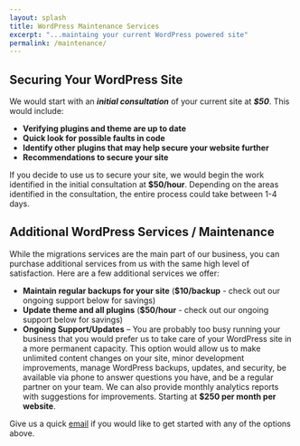 ```yaml
---
layout: splash
title: WordPress Maintenance Services
excerpt: "...maintaing your current WordPress powered site"
permalink: /maintenance/
---
```


## Securing Your WordPress Site
We would start with an ***initial consultation*** of your current site at ***$50***.  This would include:

  - **Verifying plugins and theme are up to date**
  - **Quick look for possible faults in code**
  - **Identify other plugins that may help secure your website further**
  - **Recommendations to secure your site**

If you decide to use us to secure your site, we would begin the work identified in the initial consultation at **$50/hour**.  Depending on the areas identified in the consultation, the entire process could take between 1-4 days.

<a name="additional"></a>

## Additional WordPress Services / Maintenance
While the migrations services are the main part of our business, you can purchase additional services from us with the same high level of satisfaction. Here are a few additional services we offer:

  - **Maintain regular backups for your site** (**$10/backup** - check out our ongoing support below for savings)
  - **Update theme and all plugins** (**$50/hour** - check out our ongoing support below for savings)
<a name="ongoing"></a>
  - **Ongoing Support/Updates** – You are probably too busy running your business that you would prefer us to take care of your WordPress site in a more permanent capacity.  This option would allow us to make unlimited content changes on your site, minor development improvements, manage WordPress backups, updates, and security, be available via phone to answer questions you have, and be a regular partner on your team.  We can also provide monthly analytics reports with suggestions for improvements.  Starting at **$250 per month per website**.

Give us a quick [email](http://mikefontenot.me/contact) if you would like to get started with any of the options above.
